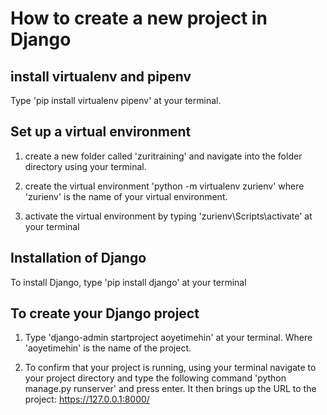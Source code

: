# How to create a new project in Django

## install virtualenv and pipenv

Type 'pip install virtualenv pipenv' at your terminal.

## Set up a virtual environment

1. create a new folder called 'zuritraining' and navigate into the folder directory using your terminal.

2. create the virtual environment 'python -m virtualenv zurienv' where 'zurienv' is the name of your virtual environment.

3. activate the virtual environment by typing 'zurienv\Scripts\activate' at your terminal

## Installation of Django

To install Django, type 'pip install django' at your terminal

## To create your Django project

1. Type 'django-admin startproject aoyetimehin' at your terminal. Where 'aoyetimehin' is the name of the project.

2. To confirm that your project is running, using your terminal navigate to your project directory and type the following command 'python manage.py runserver' and press enter. It then brings up the URL to the project: <https://127.0.0.1:8000/>
